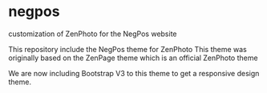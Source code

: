 # negpos
customization of ZenPhoto for the NegPos website

This repository include the NegPos theme for ZenPhoto
This theme was originally based on the ZenPage theme which is an official ZenPhoto theme

We are now including Bootstrap V3 to this theme to get a responsive design theme.
